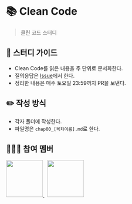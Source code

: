 # 📚 Clean Code
> 클린 코드 스터디

## 🔖 스터디 가이드
- Clean Code를 읽은 내용을 주 단위로 문서화한다.
- 질의응답은 [Issue](https://github.com/seongho-joo/Clean_Code/issues)에서 한다.
- 정리한 내용은 매주 토요일 23:59까지 PR을 보낸다.

## ✏️ 작성 방식
- 각자 폴더에 작성한다.
- 파일명은 `chap00_[목차이름].md`로 한다.

## 🙎🏻‍♂️ 참여 멤버
<p>
  <a href="https://github.com/seongho-joo">
     <img src="https://github.com/seongho-joo.png" width="100">
  </a>
  &nbsp;
  <a href="https://github.com/dkswnkk">
   <img src="https://github.com/dkswnkk.png" width="100">
  </a>
</p>
